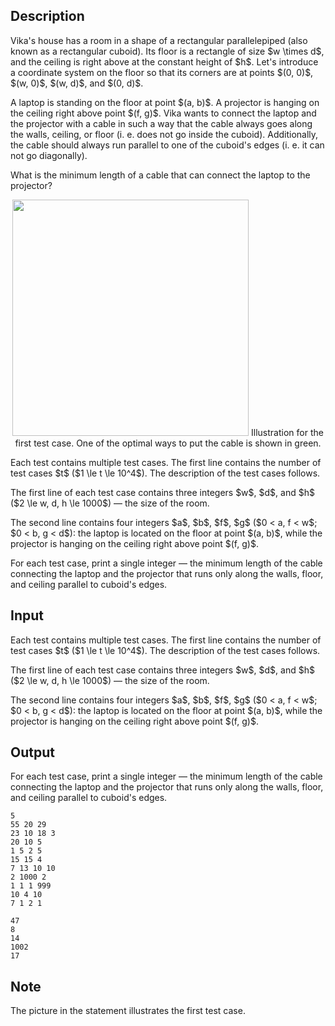 ## Description

<div><p>Vika's house has a room in a shape of a rectangular parallelepiped (also known as a rectangular cuboid). Its floor is a rectangle of size $w \times d$, and the ceiling is right above at the constant height of $h$. Let's introduce a coordinate system on the floor so that its corners are at points $(0, 0)$, $(w, 0)$, $(w, d)$, and $(0, d)$.</p><p>A laptop is standing on the floor at point $(a, b)$. A projector is hanging on the ceiling right above point $(f, g)$. Vika wants to connect the laptop and the projector with a cable in such a way that the cable always goes along the walls, ceiling, or floor (i.&nbsp;e. does not go inside the cuboid). Additionally, the cable should always run <span class="tex-font-style-bf">parallel</span> to one of the cuboid's edges (i.&nbsp;e. it can not go diagonally).</p><p>What is the minimum length of a cable that can connect the laptop to the projector?</p><center> <img class="tex-graphics" src="file://DlR9i7Bc.png" style="max-width: 100.0%;max-height: 100.0%;" width="378px"> <span class="tex-font-size-small">Illustration for the first test case. One of the optimal ways to put the cable is shown in green.</span> </center></div><div class="input-specification"><p>Each test contains multiple test cases. The first line contains the number of test cases $t$ ($1 \le t \le 10^4$). The description of the test cases follows.</p><p>The first line of each test case contains three integers $w$, $d$, and $h$ ($2 \le w, d, h \le 1000$)&nbsp;— the size of the room.</p><p>The second line contains four integers $a$, $b$, $f$, $g$ ($0 &lt; a, f &lt; w$; $0 &lt; b, g &lt; d$): the laptop is located on the floor at point $(a, b)$, while the projector is hanging on the ceiling right above point $(f, g)$.</p></div><div class="output-specification"><p>For each test case, print a single integer&nbsp;— the minimum length of the cable connecting the laptop and the projector that runs only along the walls, floor, and ceiling parallel to cuboid's edges.</p></div>

## Input

<p>Each test contains multiple test cases. The first line contains the number of test cases $t$ ($1 \le t \le 10^4$). The description of the test cases follows.</p><p>The first line of each test case contains three integers $w$, $d$, and $h$ ($2 \le w, d, h \le 1000$)&nbsp;— the size of the room.</p><p>The second line contains four integers $a$, $b$, $f$, $g$ ($0 &lt; a, f &lt; w$; $0 &lt; b, g &lt; d$): the laptop is located on the floor at point $(a, b)$, while the projector is hanging on the ceiling right above point $(f, g)$.</p>

## Output

<p>For each test case, print a single integer&nbsp;— the minimum length of the cable connecting the laptop and the projector that runs only along the walls, floor, and ceiling parallel to cuboid's edges.</p>





```input1|2,3,6,7,10,11
5
55 20 29
23 10 18 3
20 10 5
1 5 2 5
15 15 4
7 13 10 10
2 1000 2
1 1 1 999
10 4 10
7 1 2 1
```




```output1
47
8
14
1002
17
```



## Note

<p>The picture in the statement illustrates the first test case.</p>
